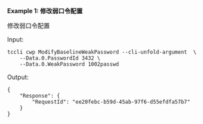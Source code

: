 **Example 1: 修改弱口令配置**

修改弱口令配置

Input: 

```
tccli cwp ModifyBaselineWeakPassword --cli-unfold-argument  \
    --Data.0.PasswordId 3432 \
    --Data.0.WeakPassword 1002passwd
```

Output: 
```
{
    "Response": {
        "RequestId": "ee20febc-b59d-45ab-97f6-d55efdfa57b7"
    }
}
```

